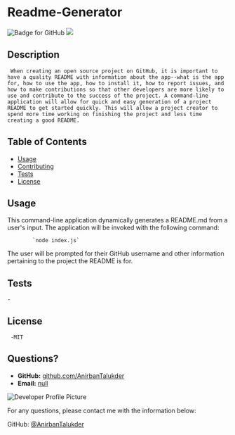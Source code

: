 # Readme-Generator
  ![Badge for GitHub](https://img.shields.io/github/languages/top/AnirbanTalukder/trypto?style=flat&logo=appveyor) 
  ![](https://img.shields.io/badge/license-MIT-blue?style=flat-square)

  
  ## Description 
     When creating an open source project on GitHub, it is important to have a quality README with information about the app--what is the app for, how to use the app, how to install it, how to report issues, and how to make contributions so that other developers are more likely to use and contribute to the success of the project. A command-line application will allow for quick and easy generation of a project README to get started quickly. This will allow a project creator to spend more time working on finishing the project and less time creating a good README.

  ## Table of Contents
  * [Usage](#usage)
  * [Contributing](#contributing)
  * [Tests](#tests)
  * [License](#license)
  
  ## Usage 
  This command-line application dynamically generates a README.md from a user's input. The application will be invoked with the following command:

            `node index.js`

The user will be prompted for their GitHub username and other information pertaining to the project the README is for.
  
  ## Tests
    -
  
  ## License
     -MIT
  

  
  ## Questions?
  * __GitHub:__ [github.com/AnirbanTalukder](https://github.com/AnirbanTalukder)
  * __Email:__ [null](mailto:null)
  
  ![Developer Profile Picture](https://avatars.githubusercontent.com/u/43191236?v=4) 
  
  For any questions, please contact me with the information below:

  GitHub: [@AnirbanTalukder](https://api.github.com/users/AnirbanTalukder)
